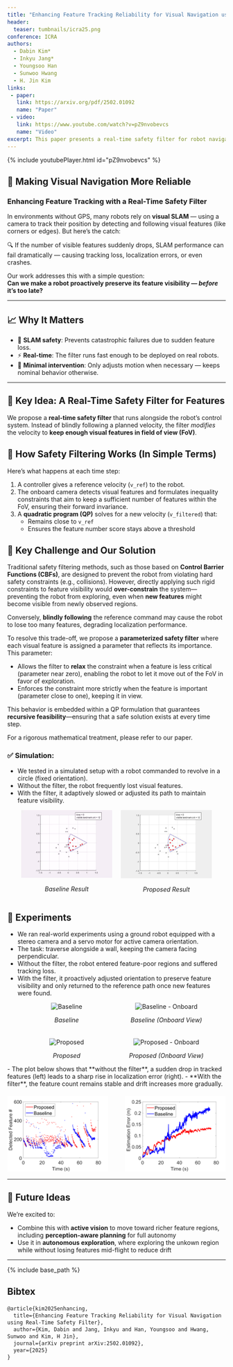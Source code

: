 ```yaml
---
title: "Enhancing Feature Tracking Reliability for Visual Navigation using Real-Time Safety Filter"
header:
  teaser: tumbnails/icra25.png
conference: ICRA
authors:
  - Dabin Kim*
  - Inkyu Jang*
  - Youngsoo Han
  - Sunwoo Hwang
  - H. Jin Kim
links: 
 - paper: 
   link: https://arxiv.org/pdf/2502.01092
   name: "Paper"
 - video:
   link: https://www.youtube.com/watch?v=pZ9nvobevcs
   name: "Video"
excerpt: This paper presents a real-time safety filter for robot navigation that maintains visual feature visibility by minimally adjusting velocity commands, ensuring reliable pose estimation even in GPS-denied environments. Validated in both simulation and real-world SLAM scenarios, the method outperforms standard controllers by preserving high-quality localization.
---
```


{% include youtubePlayer.html id="pZ9nvobevcs" %}

## 🚀 Making Visual Navigation More Reliable  
### Enhancing Feature Tracking with a Real-Time Safety Filter

In environments without GPS, many robots rely on **visual SLAM** — using a camera to track their position by detecting and following visual features (like corners or edges). But here’s the catch:

🔍 If the number of visible features suddenly drops, SLAM performance can fail dramatically — causing tracking loss, localization errors, or even crashes.

Our work addresses this with a simple question:  
**Can we make a robot proactively preserve its feature visibility — *before* it’s too late?**

---

## 📈 Why It Matters

- 🎯 **SLAM safety**: Prevents catastrophic failures due to sudden feature loss.
- ⚡ **Real-time**: The filter runs fast enough to be deployed on real robots.
- 🧠 **Minimal intervention**: Only adjusts motion when necessary — keeps nominal behavior otherwise.

---

## 🎯 Key Idea: A Real-Time Safety Filter for Features

We propose a **real-time safety filter** that runs alongside the robot’s control system. Instead of blindly following a planned velocity, the filter *modifies* the velocity to **keep enough visual features in field of view (FoV)**.

## 🔧 How Safety Filtering Works (In Simple Terms)
Here’s what happens at each time step:

1. A controller gives a reference velocity (`v_ref`) to the robot.
2. The onboard camera detects visual features and formulates inequality constraints that aim to keep a sufficient number of features within the FoV, ensuring their forward invariance.
3. A **quadratic program (QP)** solves for a new velocity (`v_filtered`) that:
   - Remains close to `v_ref`
   - Ensures the feature number score stays above a threshold

## 🧩 Key Challenge and Our Solution
Traditional safety filtering methods, such as those based on **Control Barrier Functions (CBFs)**, are designed to prevent the robot from violating hard safety constraints (e.g., collisions). However, directly applying such rigid constraints to feature visibility would **over-constrain** the system—preventing the robot from exploring, even when **new features** might become visible from newly observed regions.

Conversely, **blindly following** the reference command may cause the robot to lose too many features, degrading localization performance.

To resolve this trade-off, we propose a **parameterized safety filter** where each visual feature is assigned a parameter that reflects its importance. This parameter:

- Allows the filter to **relax** the constraint when a feature is less critical (parameter near zero), enabling the robot to let it move out of the FoV in favor of exploration.
- Enforces the constraint more strictly when the feature is important (parameter close to one), keeping it in view.

This behavior is embedded within a QP formulation that guarantees **recursive feasibility**—ensuring that a safe solution exists at every time step.

For a rigorous mathematical treatment, please refer to our paper.

### ✅ Simulation:  
- We tested in a simulated setup with a robot commanded to revolve in a circle (fixed orientation).
- Without the filter, the robot frequently lost visual features.
- With the filter, it adaptively slowed or adjusted its path to maintain feature visibility.

<div class="centered-container" style="max-width: 800px; margin: auto; padding: 0 2rem;">
  <div style="background: transparent; display: flex; gap: 20px; justify-content: center; text-align: center;">
    <div style="flex: 1;">
      <img src="/images/blog/icra25/sim_baseline.gif" alt="Sim" style="width: 100%; max-width: 400px;">
      <p><em>Baseline Result</em></p>
    </div>
    <div style="flex: 1;">
      <img src="/images/blog/icra25/sim_proposed.gif" alt="Real" style="width: 100%; max-width: 400px;">
      <p><em>Proposed Result</em></p>
    </div>
  </div>
</div>
<!-- - The below figure shows that with safety filter, the tracked -->

<!-- Figure below the GIFs -->
<!-- <div style="text-align: center; margin-top: 20px;">
  <img src="/images/blog/icra25/sim_result.png" style="max-width: 60%; height: auto;">
  <p style="font-style: italic; font-size: 0.9rem;">Figure: Simulation Result</p>
</div> -->

## 🧪 Experiments
- We ran real-world experiments using a ground robot equipped with a stereo camera and a servo motor for active camera orientation.
- The task: traverse alongside a wall, keeping the camera facing perpendicular.
- Without the filter, the robot entered feature-poor regions and suffered tracking loss.
- With the filter, it proactively adjusted orientation to preserve feature visibility and only returned to the reference path once new features were found.

<div class="centered-container" style="max-width: 800px; margin: auto; padding: 0 2rem;">
<div class="grid-2x2" style="display: grid; grid-template-columns: 1fr 1fr; gap: 20px; text-align: center; max-width: 900px; margin: auto;">
<!-- <div style="display: grid; grid-template-columns: 1fr 1fr; gap: 20px; text-align: center; max-width: 900px; margin: auto;"> -->
  <!-- Top Left -->
  <div>
    <img src="/images/blog/icra25/exp_baseline.gif"
         alt="Baseline"
         style="width: 100%; max-width: 400px; height: auto; object-fit: contain;">
    <p><em>Baseline</em></p>
  </div>

  <!-- Top Right -->
  <div>
    <img src="/images/blog/icra25/exp_baseline_onboard.gif"
         alt="Baseline - Onboard"
         style="width: 100%; max-width: 400px; height: auto;  object-fit: contain;">
    <p><em>Baseline (Onboard View)</em></p>
  </div>

  <!-- Bottom Left -->
  <div>
    <img src="/images/blog/icra25/exp_proposed.gif"
         alt="Proposed"
         style="width: 100%; max-width: 400px; height: auto;  object-fit: contain;">
    <p><em>Proposed</em></p>
  </div>

  <!-- Bottom Right -->
  <div>
    <img src="/images/blog/icra25/exp_proposed_onboard.gif"
         alt="Proposed - Onboard"
         style="width: 100%; max-width: 400px; height: auto; object-fit: contain;">
    <p><em>Proposed (Onboard View)</em></p>
  </div>
</div>
</div>
- The plot below shows that **without the filter**, a sudden drop in tracked features (left) leads to a sharp rise in localization error (right).  
- **With the filter**, the feature count remains stable and drift increases more gradually.

<div class="flex-row" style="display: flex; justify-content: center; gap: 40px; text-align: center; margin-top: 20px;">
<!-- <div style="display: flex; justify-content: center; gap: 40px; text-align: center; margin-top: 20px;"> -->
  <div style="flex: 1;">
    <img src="/images/blog/icra25/exp_feature_number.png" style="max-width: 100%; height: auto;">
  </div>
  <div style="flex: 1;">
    <img src="/images/blog/icra25/exp_estimation_error.png" style="max-width: 100%; height: auto;">
  </div>
</div>

---


## 🧩 Future Ideas

We’re excited to:
- Combine this with **active vision** to move toward richer feature regions, including **perception-aware planning** for full autonomy
- Use it in **autonomous exploration**, where exploring the unkown region while without losing features mid-flight to reduce drift

--- 
<!-- Vision sensors are extensively used for localizing a robot's pose, particularly in environments where global localization tools such as GPS or motion capture systems are unavailable. In many visual navigation systems, localization is achieved by detecting and tracking visual features or landmarks, which provide information about the sensor's relative pose. For reliable feature tracking and accurate pose estimation, it is crucial to maintain visibility of a sufficient number of features. This requirement can sometimes conflict with the robot's overall task objective. In this paper, we approach it as a constrained control problem. By leveraging the invariance properties of visibility constraints within the robot's kinematic model, we propose a real-time safety filter based on quadratic programming. This filter takes a reference velocity command as input and produces a modified velocity that minimally deviates from the reference while ensuring the information score from the currently visible features remains above a user-specified threshold. Numerical simulations demonstrate that the proposed safety filter preserves the invariance condition and ensures the visibility of more features than the required minimum. We also validated its real-world performance by integrating it into a visual simultaneous localization and mapping (SLAM) algorithm, where it maintained high estimation quality in challenging environments, outperforming a simple tracking controller. -->

{% include base_path %}

## Bibtex <a id="bibtex"></a>
```
@article{kim2025enhancing,
  title={Enhancing Feature Tracking Reliability for Visual Navigation using Real-Time Safety Filter},
  author={Kim, Dabin and Jang, Inkyu and Han, Youngsoo and Hwang, Sunwoo and Kim, H Jin},
  journal={arXiv preprint arXiv:2502.01092},
  year={2025}
}
```